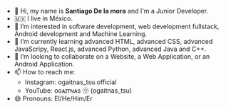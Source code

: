 - 👋 Hi, my name is **Santiago De la mora** and I'm a Junior Developer.
- 🇲🇽 I live in México.
- 👀 I’m interested in software development, web development fullstack, Android development and Machine Learning.
- 🌱 I’m currently learning advanced HTML, advanced CSS, advanced JavaScripy, React.js, advanced Python, advanced Java and C++.
- 💞️ I’m looking to collaborate on a Website, a Web Application, or an Android Application.
- 📫 How to reach me:
    - Instagram: ogaitnas_tsu.official
    - YouTube: ᴏɢᴀɪᴛɴᴀs ㋡ (ogaitnas_tsu)
- 😄 Pronouns: El/He/Him/Er
